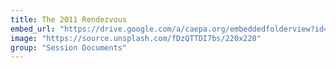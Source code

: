 ```yaml
---
title: The 2011 Rendezvous
embed_url: "https://drive.google.com/a/caepa.org/embeddedfolderview?id=132xZAItWtydtYtF0kBPoMj3Lfj0x0zqt#grid"
image: "https://source.unsplash.com/fDzQTTDI7bs/220x220"
group: "Session Documents"
---
```

